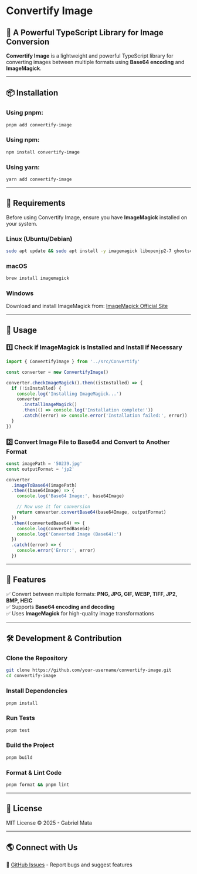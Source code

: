 # Convertify Image

## 🚀 A Powerful TypeScript Library for Image Conversion

**Convertify Image** is a lightweight and powerful TypeScript library for converting images between multiple formats using **Base64 encoding** and **ImageMagick**.

---

## 📦 Installation

### Using pnpm:

```sh
pnpm add convertify-image
```

### Using npm:

```sh
npm install convertify-image
```

### Using yarn:

```sh
yarn add convertify-image
```

---

## 🔧 Requirements

Before using Convertify Image, ensure you have **ImageMagick** installed on your system.

### **Linux (Ubuntu/Debian)**

```sh
sudo apt update && sudo apt install -y imagemagick libopenjp2-7 ghostscript
```

### **macOS**

```sh
brew install imagemagick
```

### **Windows**

Download and install ImageMagick from:
[ImageMagick Official Site](https://imagemagick.org/script/download.php#windows)

---

## 🚀 Usage

### **1️⃣ Check if ImageMagick is Installed and Install if Necessary**

```typescript
import { ConvertifyImage } from '../src/Convertify'

const converter = new ConvertifyImage()

converter.checkImageMagick().then((isInstalled) => {
  if (!isInstalled) {
    console.log('Installing ImageMagick...')
    converter
      .installImageMagick()
      .then(() => console.log('Installation complete!'))
      .catch((error) => console.error('Installation failed:', error))
  }
})
```

### **2️⃣ Convert Image File to Base64 and Convert to Another Format**

```typescript
const imagePath = '50239.jpg'
const outputFormat = 'jp2'

converter
  .imageToBase64(imagePath)
  .then((base64Image) => {
    console.log('Base64 Image:', base64Image)

    // Now use it for conversion
    return converter.convertBase64(base64Image, outputFormat)
  })
  .then((convertedBase64) => {
    console.log(convertedBase64)
    console.log('Converted Image (Base64):')
  })
  .catch((error) => {
    console.error('Error:', error)
  })
```

---

## 🎯 Features

✅ Convert between multiple formats: **PNG, JPG, GIF, WEBP, TIFF, JP2, BMP, HEIC**  
✅ Supports **Base64 encoding and decoding**  
✅ Uses **ImageMagick** for high-quality image transformations  

---

## 🛠️ Development & Contribution

### Clone the Repository

```sh
git clone https://github.com/your-username/convertify-image.git
cd convertify-image
```

### Install Dependencies

```sh
pnpm install
```

### Run Tests

```sh
pnpm test
```

### Build the Project

```sh
pnpm build
```

### Format & Lint Code

```sh
pnpm format && pnpm lint
```

---

## 📜 License

MIT License © 2025 - Gabriel Mata

---

## 🌎 Connect with Us

💬 [GitHub Issues](https://github.com/gabrielmatau79/convertify-image/issues) - Report bugs and suggest features
